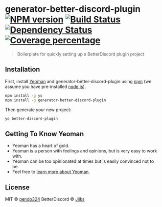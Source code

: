 # generator-better-discord-plugin [![NPM version][npm-image]][npm-url] [![Build Status][travis-image]][travis-url] [![Dependency Status][daviddm-image]][daviddm-url] [![Coverage percentage][coveralls-image]][coveralls-url]
> Boilerplate for quickly setting up a BetterDiscord plugin project

## Installation

First, install [Yeoman](http://yeoman.io) and generator-better-discord-plugin using [npm](https://www.npmjs.com/) (we assume you have pre-installed [node.js](https://nodejs.org/)).

```bash
npm install -g yo
npm install -g generator-better-discord-plugin
```

Then generate your new project:

```bash
yo better-discord-plugin
```

## Getting To Know Yeoman

 * Yeoman has a heart of gold.
 * Yeoman is a person with feelings and opinions, but is very easy to work with.
 * Yeoman can be too opinionated at times but is easily convinced not to be.
 * Feel free to [learn more about Yeoman](http://yeoman.io/).

## License

MIT © [pendo324]()
BetterDiscord © [Jiiks]()

[npm-image]: https://badge.fury.io/js/generator-better-discord-plugin.svg
[npm-url]: https://npmjs.org/package/generator-better-discord-plugin
[travis-image]: https://travis-ci.org/pendo324/generator-better-discord-plugin.svg?branch=master
[travis-url]: https://travis-ci.org/pendo324/generator-better-discord-plugin
[daviddm-image]: https://david-dm.org/pendo324/generator-better-discord-plugin.svg?theme=shields.io
[daviddm-url]: https://david-dm.org/pendo324/generator-better-discord-plugin
[coveralls-image]: https://coveralls.io/repos/pendo324/generator-better-discord-plugin/badge.svg
[coveralls-url]: https://coveralls.io/r/pendo324/generator-better-discord-plugin
